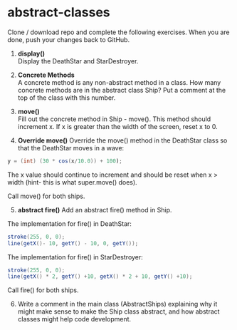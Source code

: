 # abstract-classes

Clone / download repo and complete the following exercises. When you are done, push your changes back to GitHub.

1) **display()**   
Display the DeathStar and StarDestroyer.

2) **Concrete Methods**  
A concrete method is any non-abstract method in a class. How many concrete methods are in the abstract class Ship? Put a comment at the top of the class with this number.

3) **move()**  
Fill out the concrete method in Ship - move(). This method should increment x. If x is greater than the width of the screen, reset x to 0.

4) **Override move()**
Override the move() method in the DeathStar class so that the DeathStar moves in a wave:  

```java
y = (int) (30 * cos(x/10.0)) + 100);
```

The x value should continue to increment and should be reset when x > width (hint- this is what super.move() does).  

Call move() for both ships.  

5) **abstract fire()**
Add an abstract fire() method in Ship.  

The implementation for fire() in DeathStar:  

```java
stroke(255, 0, 0);  
line(getX()- 10, getY() - 10, 0, getY());
```

The implementation for fire() in StarDestroyer:

```java
stroke(255, 0, 0);
line(getX() * 2, getY() +10, getX() * 2 + 10, getY() +10);
```

Call fire() for both ships.


6) Write a comment in the main class (AbstractShips) explaining why it might make sense to make the Ship class abstract, and how abstract classes might help code development.
